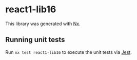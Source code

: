 # react1-lib16

This library was generated with [Nx](https://nx.dev).

## Running unit tests

Run `nx test react1-lib16` to execute the unit tests via [Jest](https://jestjs.io).
